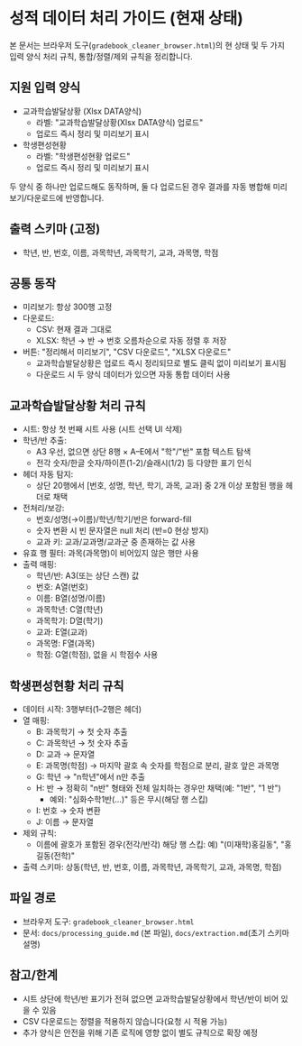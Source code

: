 # 성적 데이터 처리 가이드 (현재 상태)

본 문서는 브라우저 도구(`gradebook_cleaner_browser.html`)의 현 상태 및 두 가지 입력 양식 처리 규칙, 통합/정렬/제외 규칙을 정리합니다.

## 지원 입력 양식
- 교과학습발달상황 (Xlsx DATA양식)
  - 라벨: "교과학습발달상황(Xlsx DATA양식) 업로드"
  - 업로드 즉시 정리 및 미리보기 표시
- 학생편성현황
  - 라벨: "학생편성현황 업로드"
  - 업로드 즉시 정리 및 미리보기 표시

두 양식 중 하나만 업로드해도 동작하며, 둘 다 업로드된 경우 결과를 자동 병합해 미리보기/다운로드에 반영합니다.

## 출력 스키마 (고정)
- 학년, 반, 번호, 이름, 과목학년, 과목학기, 교과, 과목명, 학점

## 공통 동작
- 미리보기: 항상 300행 고정
- 다운로드:
  - CSV: 현재 결과 그대로
  - XLSX: 학년 → 반 → 번호 오름차순으로 자동 정렬 후 저장
- 버튼: "정리해서 미리보기", "CSV 다운로드", "XLSX 다운로드"
  - 교과학습발달상황은 업로드 즉시 정리되므로 별도 클릭 없이 미리보기 표시됨
  - 다운로드 시 두 양식 데이터가 있으면 자동 통합 데이터 사용

## 교과학습발달상황 처리 규칙
- 시트: 항상 첫 번째 시트 사용 (시트 선택 UI 삭제)
- 학년/반 추출:
  - A3 우선, 없으면 상단 8행 × A–E에서 "학"/"반" 포함 텍스트 탐색
  - 전각 숫자/한글 숫자/하이픈(1-2)/슬래시(1/2) 등 다양한 표기 인식
- 헤더 자동 탐지:
  - 상단 20행에서 [번호, 성명, 학년, 학기, 과목, 교과] 중 2개 이상 포함된 행을 헤더로 채택
- 전처리/보강:
  - 번호/성명(→이름)/학년/학기/반은 forward-fill
  - 숫자 변환 시 빈 문자열은 null 처리 (반=0 현상 방지)
  - 교과 키: 교과/교과명/교과군 중 존재하는 값 사용
- 유효 행 필터: 과목(과목명)이 비어있지 않은 행만 사용
- 출력 매핑:
  - 학년/반: A3(또는 상단 스캔) 값
  - 번호: A열(번호)
  - 이름: B열(성명/이름)
  - 과목학년: C열(학년)
  - 과목학기: D열(학기)
  - 교과: E열(교과)
  - 과목명: F열(과목)
  - 학점: G열(학점), 없을 시 학점수 사용

## 학생편성현황 처리 규칙
- 데이터 시작: 3행부터(1–2행은 헤더)
- 열 매핑:
  - B: 과목학기 → 첫 숫자 추출
  - C: 과목학년 → 첫 숫자 추출
  - D: 교과 → 문자열
  - E: 과목명(학점) → 마지막 괄호 속 숫자를 학점으로 분리, 괄호 앞은 과목명
  - G: 학년 → "n학년"에서 n만 추출
  - H: 반 → 정확히 "n반" 형태와 전체 일치하는 경우만 채택(예: "1반", "1 반")
    - 예외: "심화수학1반(…)" 등은 무시(해당 행 스킵)
  - I: 번호 → 숫자 변환
  - J: 이름 → 문자열
- 제외 규칙:
  - 이름에 괄호가 포함된 경우(전각/반각) 해당 행 스킵: 예) "(미재학)홍길동", "홍길동(전학)"
- 출력 스키마: 상동(학년, 반, 번호, 이름, 과목학년, 과목학기, 교과, 과목명, 학점)

## 파일 경로
- 브라우저 도구: `gradebook_cleaner_browser.html`
- 문서: `docs/processing_guide.md` (본 파일), `docs/extraction.md`(초기 스키마 설명)

## 참고/한계
- 시트 상단에 학년/반 표기가 전혀 없으면 교과학습발달상황에서 학년/반이 비어 있을 수 있음
- CSV 다운로드는 정렬을 적용하지 않습니다(요청 시 적용 가능)
- 추가 양식은 안전을 위해 기존 로직에 영향 없이 별도 규칙으로 확장 예정
